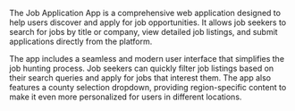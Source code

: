 


The Job Application App is a comprehensive web application designed to help users discover and apply for job opportunities. It allows job seekers to search for jobs by title or company, view detailed job listings, and submit applications directly from the platform.

The app includes a seamless and modern user interface that simplifies the job hunting process. Job seekers can quickly filter job listings based on their search queries and apply for jobs that interest them. The app also features a county selection dropdown, providing region-specific content to make it even more personalized for users in different locations.